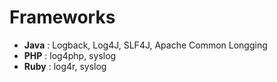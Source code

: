# Frameworks
* __Java__ : Logback, Log4J, SLF4J, Apache Common Longging
* __PHP__ : log4php, syslog
* __Ruby__ : log4r, syslog
